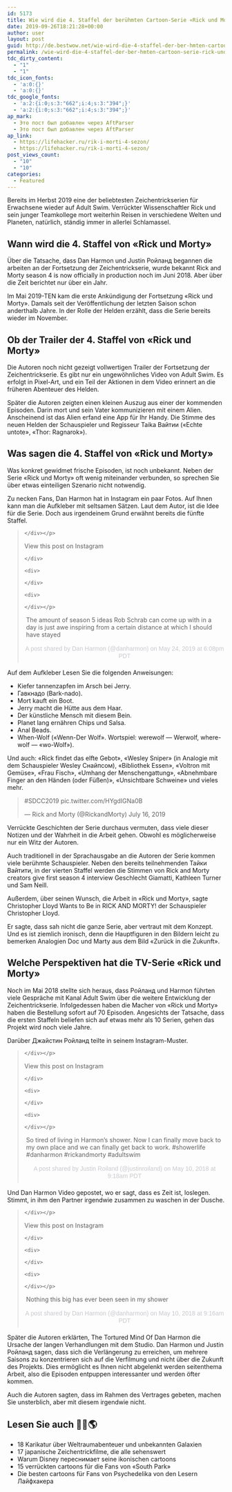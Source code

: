 ```yaml
---
id: 5173
title: Wie wird die 4. Staffel der berühmten Cartoon-Serie «Rick und Morty»
date: 2019-09-26T18:21:28+00:00
author: user
layout: post
guid: http://de.bestwow.net/wie-wird-die-4-staffel-der-ber-hmten-cartoon-serie-rick-und-morty/
permalink: /wie-wird-die-4-staffel-der-ber-hmten-cartoon-serie-rick-und-morty/
tdc_dirty_content:
  - "1"
  - "1"
tdc_icon_fonts:
  - 'a:0:{}'
  - 'a:0:{}'
tdc_google_fonts:
  - 'a:2:{i:0;s:3:"662";i:4;s:3:"394";}'
  - 'a:2:{i:0;s:3:"662";i:4;s:3:"394";}'
ap_mark:
  - Это пост был добавлен через AftParser
  - Это пост был добавлен через AftParser
ap_link:
  - https://lifehacker.ru/rik-i-morti-4-sezon/
  - https://lifehacker.ru/rik-i-morti-4-sezon/
post_views_count:
  - "10"
  - "10"
categories:
  - Featured
---
```

Bereits im Herbst 2019 eine der beliebtesten Zeichentrickserien für Erwachsene wieder auf Adult Swim. Verrückter Wissenschaftler Rick und sein junger Teamkollege mort weiterhin Reisen in verschiedene Welten und Planeten, natürlich, ständig immer in allerlei Schlamassel.

## Wann wird die 4. Staffel von «Rick und Morty»

Über die Tatsache, dass Dan Harmon und Justin Ройланд begannen die arbeiten an der Fortsetzung der Zeichentrickserie, wurde bekannt <span><span> Rick and Morty season 4 is now officially in production </span> </span> noch im Juni 2018. Aber über die Zeit berichtet nur über ein Jahr.

Im Mai 2019-TEN kam die erste Ankündigung der Fortsetzung «Rick und Morty». Damals seit der Veröffentlichung der letzten Saison schon anderthalb Jahre. In der Rolle der Helden erzählt, dass die Serie bereits wieder im November.</p> 

## Ob der Trailer der 4. Staffel von «Rick und Morty»

Die Autoren noch nicht gezeigt vollwertigen Trailer der Fortsetzung der Zeichentrickserie. Es gibt nur ein ungewöhnliches Video von Adult Swim. Es erfolgt in Pixel-Art, und ein Teil der Aktionen in dem Video erinnert an die früheren Abenteuer des Helden.</p> 

Später die Autoren zeigten einen kleinen Auszug aus einer der kommenden Episoden. Darin mort und sein Vater kommunizieren mit einem Alien. Anscheinend ist das Alien erfand eine App für Ihr Handy. Die Stimme des neuen Helden der Schauspieler und Regisseur Taika Вайтии («Echte untote», «Thor: Ragnarok»).</p> 

## Was sagen die 4. Staffel von «Rick und Morty»

Was konkret gewidmet frische Episoden, ist noch unbekannt. Neben der Serie «Rick und Morty» oft wenig miteinander verbunden, so sprechen Sie über etwas einteiligen Szenario nicht notwendig.

Zu necken Fans, Dan Harmon hat in Instagram ein paar Fotos. Auf Ihnen kann man die Aufkleber mit seltsamen Sätzen. Laut dem Autor, ist die Idee für die Serie. Doch aus irgendeinem Grund erwähnt bereits die fünfte Staffel.

> <div>
>   <div>
>     <div>
>
>     </div></p>
>   </div>
>   
>   <div>
>
>   </div>
>   
>   <div>
>     <div>
>       View this post on Instagram
>     </div></p>
>   </div>
>   
>   <div>
>     <div>
>
>     </div>
>     
>     <div>
>
>     </div>
>     
>     <div>
>
>     </div></p>
>   </div></p> 
>   
>   <p style="margin:8px 0 0 0;padding:0 4px">
>     The amount of season 5 ideas Rob Schrab can come up with in a day is just awe inspiring from a certain distance at which I should have stayed
>   </p>
>   
>   <p style="color:#c9c8cd;font-family:Arial,sans-serif;font-size:14px;line-height:17px;margin-bottom:0;margin-top:8px;overflow:hidden;padding:8px 0 7px;text-align:center">
>     A post shared by Dan Harmon (@danharmon) on May 24, 2019 at 6:08pm PDT
>   </p></p>
> </div>

Auf dem Aufkleber Lesen Sie die folgenden Anweisungen:

  * Kiefer tannenzapfen im Arsch bei Jerry.
  * Гавкнадо (Bark-nado).
  * Mort kauft ein Boot.
  * Jerry macht die Hütte aus dem Haar.
  * Der künstliche Mensch mit diesem Bein.
  * Planet lang ernähren Chips und Salsa.
  * Anal Beads.
  * When-Wolf («Wenn-Der Wolf». Wortspiel: werewolf — Werwolf, where-wolf — «wo-Wolf»).

Und auch: «Rick findet das elfte Gebot», «Wesley Sniper» (in Analogie mit dem Schauspieler Wesley Снайпсом), «Bibliothek Essen», «Voltron mit Gemüse», «Frau Fisch», «Umhang der Menschengattung», «Abnehmbare Finger an den Händen (oder Füßen)», «Unsichtbare Schweine» und vieles mehr.

> <p lang="und" dir="ltr">
>   #SDCC2019 pic.twitter.com/HYgdIGNa0B
> </p>
> 
> — Rick and Morty (@RickandMorty) July 16, 2019

Verrückte Geschichten der Serie durchaus vermuten, dass viele dieser Notizen und der Wahrheit in die Arbeit gehen. Obwohl es möglicherweise nur ein Witz der Autoren.

Auch traditionell in der Sprachausgabe an die Autoren der Serie kommen viele berühmte Schauspieler. Neben den bereits teilnehmenden Тайки Вайтити, in der vierten Staffel werden die Stimmen von <span><span> Rick and Morty creators give first season 4 interview </span> </span> Geschlecht Giamatti, Kathleen Turner und Sam Neill.

Außerdem, über seinen Wunsch, die Arbeit in «Rick und Morty», sagte <span><span> Christopher Lloyd Wants to Be in RICK AND MORTY! </span> </span> der Schauspieler Christopher Lloyd.

Er sagte, dass sah nicht die ganze Serie, aber vertraut mit dem Konzept. Und es ist ziemlich ironisch, denn die Hauptfiguren in den Bildern leicht zu bemerken Analogien Doc und Marty aus dem Bild «Zurück in die Zukunft».

## Welche Perspektiven hat die TV-Serie «Rick und Morty»

Noch im Mai 2018 stellte sich heraus, dass Ройланд und Harmon führten viele Gespräche mit Kanal Adult Swim über die weitere Entwicklung der Zeichentrickserie. Infolgedessen haben die Macher von «Rick und Morty» haben die Bestellung sofort auf 70 Episoden. Angesichts der Tatsache, dass die ersten Staffeln beliefen sich auf etwas mehr als 10 Serien, gehen das Projekt wird noch viele Jahre.

Darüber Джайстин Ройланд teilte in seinem Instagram-Muster.

> <div>
>   <div>
>     <div>
>
>     </div></p>
>   </div>
>   
>   <div>
>
>   </div>
>   
>   <div>
>     <div>
>       View this post on Instagram
>     </div></p>
>   </div>
>   
>   <div>
>     <div>
>
>     </div>
>     
>     <div>
>
>     </div>
>     
>     <div>
>
>     </div></p>
>   </div></p> 
>   
>   <p style="margin:8px 0 0 0;padding:0 4px">
>     So tired of living in Harmon&#8217;s shower. Now I can finally move back to my own place and we can finally get back to work. #showerlife #danharmon #rickandmorty #adultswim
>   </p>
>   
>   <p style="color:#c9c8cd;font-family:Arial,sans-serif;font-size:14px;line-height:17px;margin-bottom:0;margin-top:8px;overflow:hidden;padding:8px 0 7px;text-align:center">
>     A post shared by Justin Roiland (@justinroiland) on May 10, 2018 at 9:18am PDT
>   </p></p>
> </div>

Und Dan Harmon Video gepostet, wo er sagt, dass es Zeit ist, loslegen. Stimmt, in ihm den Partner irgendwie zusammen zu waschen in der Dusche.

> <div>
>   <div>
>     <div>
>
>     </div></p>
>   </div>
>   
>   <div>
>
>   </div>
>   
>   <div>
>     <div>
>       View this post on Instagram
>     </div></p>
>   </div>
>   
>   <div>
>     <div>
>
>     </div>
>     
>     <div>
>
>     </div>
>     
>     <div>
>
>     </div></p>
>   </div></p> 
>   
>   <p style="margin:8px 0 0 0;padding:0 4px">
>     Nothing this big has ever been seen in my shower
>   </p>
>   
>   <p style="color:#c9c8cd;font-family:Arial,sans-serif;font-size:14px;line-height:17px;margin-bottom:0;margin-top:8px;overflow:hidden;padding:8px 0 7px;text-align:center">
>     A post shared by Dan Harmon (@danharmon) on May 10, 2018 at 9:16am PDT
>   </p></p>
> </div>

Später die Autoren erklärten, <span><span> The Tortured Mind Of Dan Harmon </span> </span> die Ursache der langen Verhandlungen mit dem Studio. Dan Harmon und Justin Ройланд sagen, dass sich die Verlängerung zu erreichen, um mehrere Saisons zu konzentrieren sich auf die Verfilmung und nicht über die Zukunft des Projekts. Dies ermöglicht es Ihnen nicht abgelenkt werden seitenthema Arbeit, also die Episoden entpuppen interessanter und werden öfter kommen.

Auch die Autoren sagten, dass im Rahmen des Vertrages gebeten, machen Sie unsterblich, aber mit diesem irgendwie nicht.

<div>
  <h2 class="read-also__title">
    <span>Lesen Sie auch</span> <span>🎢👾🌎 </span>
  </h2>
  
  <ul class="read-also__list">
    <li>
      18 Karikatur über Weltraumabenteuer und unbekannten Galaxien
    </li>
    <li>
      17 japanische Zeichentrickfilme, die alle sehenswert
    </li>
    <li>
      Warum Disney переснимает seine ikonischen cartoons
    </li>
    <li>
      15 verrückten cartoons für die Fans von «South Park»
    </li>
    <li>
      Die besten cartoons für Fans von Psychedelika von den Lesern Лайфхакера
    </li>
  </ul>
</div>